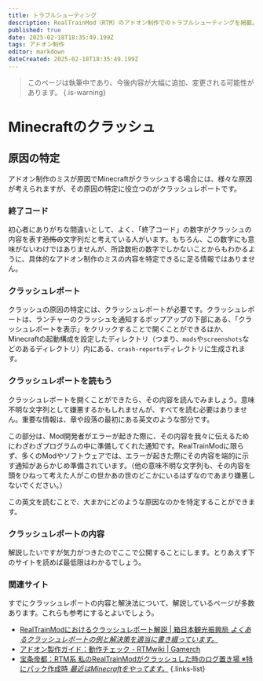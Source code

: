 ```yaml
---
title: トラブルシューティング
description: RealTrainMod（RTM）のアドオン制作でのトラブルシューティングを掲載。ゲームがクラッシュした、選択画面に出てこない。色や形がおかしいなど様々な問題の解決方法を掲載しています
published: true
date: 2025-02-18T18:35:49.199Z
tags: アドオン制作
editor: markdown
dateCreated: 2025-02-18T18:35:49.199Z
---
```


> このページは執筆中であり、今後内容が大幅に追加、変更される可能性があります。
{.is-warning}

# Minecraftのクラッシュ

## 原因の特定
アドオン制作のミスが原因でMinecraftがクラッシュする場合には、様々な原因が考えられますが、その原因の特定に役立つのがクラッシュレポートです。

### 終了コード
初心者にありがちな間違いとして、よく、「終了コード」の数字がクラッシュの内容を表す~~恐怖の~~文字列だと考えている人がいます。もちろん、この数字にも意味がないわけではありませんが、所詮数桁の数字でしかないことからもわかるように、具体的なアドオン制作のミスの内容を特定できるに足る情報ではありません。

### クラッシュレポート
クラッシュの原因の特定には、クラッシュレポートが必要です。クラッシュレポートは、ランチャーのクラッシュを通知するポップアップの下部にある、「クラッシュレポートを表示」をクリックすることで開くことができるほか、Minecraftの起動構成を設定したディレクトリ（つまり、`mods`や`screenshots`などのあるディレクトリ）内にある、`crash-reports`ディレクトリに生成されます。

### クラッシュレポートを読もう
クラッシュレポートを開くことができたら、その内容を読んでみましょう。意味不明な文字列として嫌悪するかもしれませんが、すべてを読む必要はありません。重要な情報は、章や段落の最初にある英文のような部分です。

この部分は、Mod開発者がエラーが起きた際に、その内容を我々に伝えるためにわざわざプログラムの中に準備してくれた通知です。RealTrainModに限らず、多くのModやソフトウェアでは、エラーが起きた際にその内容を端的に示す通知があらかじめ準備されています。（他の意味不明な文字列も、その内容を頭をひねって考えた人がこの世かあの世のどこかにいるはずなのであまり嫌悪しないでください。）

この英文を読むことで、大まかにどのような原因なのかを特定することができます。

### クラッシュレポートの内容

解説したいですが気力がつきたのでここで公開することにします。とりあえず下のサイトを読めば最低限はわかるでしょう。

### 関連サイト
すでにクラッシュレポートの内容と解決法について、解説しているページが多数あります。これらも参考にするとよいでしょう。
- [RealTrainModにおけるクラッシュレポート解説 | 箱日本観光振興局 *よくあるクラッシュレポートの例と解決策を適当に書き綴っています。*](https://boxjapan.info/archives/337)
- [アドオン製作ガイド：動作チェック - RTMwiki | Gamerch](https://gamerch.com/realtrainmod/677484)
- [宝条帝都：RTM系 私のRealTrainModがクラッシュした時のログ置き場 ※特にパック作成時 *最近はMinecraftをやってます。*](http://hojyoteito.blog134.fc2.com/blog-entry-241.html)
{.links-list}